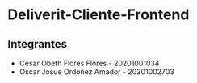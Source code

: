 # Deliverit-Cliente-Frontend

## Integrantes
- Cesar Obeth Flores  Flores - 20201001034
- Oscar Josue Ordoñez Amador - 20201002703

